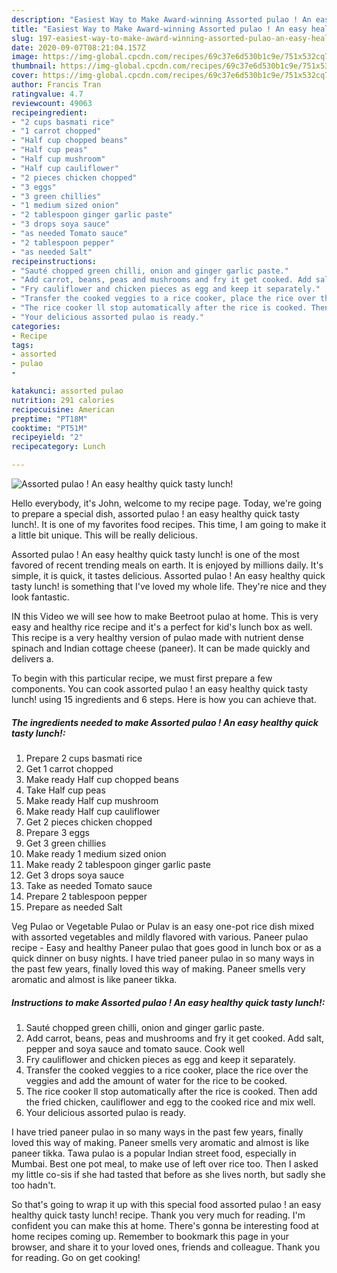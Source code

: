 ```yaml
---
description: "Easiest Way to Make Award-winning Assorted pulao ! An easy healthy quick tasty lunch!"
title: "Easiest Way to Make Award-winning Assorted pulao ! An easy healthy quick tasty lunch!"
slug: 197-easiest-way-to-make-award-winning-assorted-pulao-an-easy-healthy-quick-tasty-lunch
date: 2020-09-07T08:21:04.157Z
image: https://img-global.cpcdn.com/recipes/69c37e6d530b1c9e/751x532cq70/assorted-pulao-an-easy-healthy-quick-tasty-lunch-recipe-main-photo.jpg
thumbnail: https://img-global.cpcdn.com/recipes/69c37e6d530b1c9e/751x532cq70/assorted-pulao-an-easy-healthy-quick-tasty-lunch-recipe-main-photo.jpg
cover: https://img-global.cpcdn.com/recipes/69c37e6d530b1c9e/751x532cq70/assorted-pulao-an-easy-healthy-quick-tasty-lunch-recipe-main-photo.jpg
author: Francis Tran
ratingvalue: 4.7
reviewcount: 49063
recipeingredient:
- "2 cups basmati rice"
- "1 carrot chopped"
- "Half cup chopped beans"
- "Half cup peas"
- "Half cup mushroom"
- "Half cup cauliflower"
- "2 pieces chicken chopped"
- "3 eggs"
- "3 green chillies"
- "1 medium sized onion"
- "2 tablespoon ginger garlic paste"
- "3 drops soya sauce"
- "as needed Tomato sauce"
- "2 tablespoon pepper"
- "as needed Salt"
recipeinstructions:
- "Sauté chopped green chilli, onion and ginger garlic paste."
- "Add carrot, beans, peas and mushrooms and fry it get cooked. Add salt, pepper and soya sauce and tomato sauce. Cook well"
- "Fry cauliflower and chicken pieces as egg and keep it separately."
- "Transfer the cooked veggies to a rice cooker, place the rice over the veggies and add the amount of water for the rice to be cooked."
- "The rice cooker ll stop automatically after the rice is cooked. Then add the fried chicken, cauliflower and egg to the cooked rice and mix well."
- "Your delicious assorted pulao is ready."
categories:
- Recipe
tags:
- assorted
- pulao
- 

katakunci: assorted pulao  
nutrition: 291 calories
recipecuisine: American
preptime: "PT18M"
cooktime: "PT51M"
recipeyield: "2"
recipecategory: Lunch

---
```



![Assorted pulao ! An easy healthy quick tasty lunch!](https://img-global.cpcdn.com/recipes/69c37e6d530b1c9e/751x532cq70/assorted-pulao-an-easy-healthy-quick-tasty-lunch-recipe-main-photo.jpg)

Hello everybody, it's John, welcome to my recipe page. Today, we're going to prepare a special dish, assorted pulao ! an easy healthy quick tasty lunch!. It is one of my favorites food recipes. This time, I am going to make it a little bit unique. This will be really delicious.

Assorted pulao ! An easy healthy quick tasty lunch! is one of the most favored of recent trending meals on earth. It is enjoyed by millions daily. It's simple, it is quick, it tastes delicious. Assorted pulao ! An easy healthy quick tasty lunch! is something that I've loved my whole life. They're nice and they look fantastic.

IN this Video we will see how to make Beetroot pulao at home. This is very easy and healthy rice recipe and it&#39;s a perfect for kid&#39;s lunch box as well. This recipe is a very healthy version of pulao made with nutrient dense spinach and Indian cottage cheese (paneer). It can be made quickly and delivers a.


To begin with this particular recipe, we must first prepare a few components. You can cook assorted pulao ! an easy healthy quick tasty lunch! using 15 ingredients and 6 steps. Here is how you can achieve that.

<!--inarticleads1-->

##### The ingredients needed to make Assorted pulao ! An easy healthy quick tasty lunch!:

1. Prepare 2 cups basmati rice
1. Get 1 carrot chopped
1. Make ready Half cup chopped beans
1. Take Half cup peas
1. Make ready Half cup mushroom
1. Make ready Half cup cauliflower
1. Get 2 pieces chicken chopped
1. Prepare 3 eggs
1. Get 3 green chillies
1. Make ready 1 medium sized onion
1. Make ready 2 tablespoon ginger garlic paste
1. Get 3 drops soya sauce
1. Take as needed Tomato sauce
1. Prepare 2 tablespoon pepper
1. Prepare as needed Salt


Veg Pulao or Vegetable Pulao or Pulav is an easy one-pot rice dish mixed with assorted vegetables and mildly flavored with various. Paneer pulao recipe - Easy and healthy Paneer pulao that goes good in lunch box or as a quick dinner on busy nights. I have tried paneer pulao in so many ways in the past few years, finally loved this way of making. Paneer smells very aromatic and almost is like paneer tikka. 

<!--inarticleads2-->

##### Instructions to make Assorted pulao ! An easy healthy quick tasty lunch!:

1. Sauté chopped green chilli, onion and ginger garlic paste.
1. Add carrot, beans, peas and mushrooms and fry it get cooked. Add salt, pepper and soya sauce and tomato sauce. Cook well
1. Fry cauliflower and chicken pieces as egg and keep it separately.
1. Transfer the cooked veggies to a rice cooker, place the rice over the veggies and add the amount of water for the rice to be cooked.
1. The rice cooker ll stop automatically after the rice is cooked. Then add the fried chicken, cauliflower and egg to the cooked rice and mix well.
1. Your delicious assorted pulao is ready.


I have tried paneer pulao in so many ways in the past few years, finally loved this way of making. Paneer smells very aromatic and almost is like paneer tikka. Tawa pulao is a popular Indian street food, especially in Mumbai. Best one pot meal, to make use of left over rice too. Then I asked my little co-sis if she had tasted that before as she lives north, but sadly she too hadn&#39;t. 

So that's going to wrap it up with this special food assorted pulao ! an easy healthy quick tasty lunch! recipe. Thank you very much for reading. I'm confident you can make this at home. There's gonna be interesting food at home recipes coming up. Remember to bookmark this page in your browser, and share it to your loved ones, friends and colleague. Thank you for reading. Go on get cooking!
